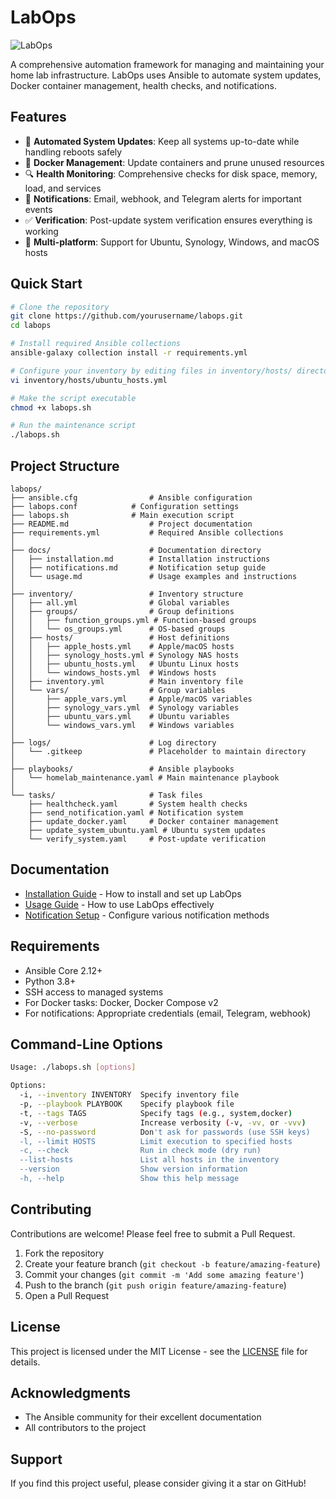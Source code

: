 # LabOps

![LabOps](https://via.placeholder.com/800x200?text=LabOps)

A comprehensive automation framework for managing and maintaining your home lab infrastructure. LabOps uses Ansible to automate system updates, Docker container management, health checks, and notifications.

## Features

- 🔄 **Automated System Updates**: Keep all systems up-to-date while handling reboots safely
- 🐳 **Docker Management**: Update containers and prune unused resources
- 🔍 **Health Monitoring**: Comprehensive checks for disk space, memory, load, and services
- 📧 **Notifications**: Email, webhook, and Telegram alerts for important events
- ✅ **Verification**: Post-update system verification ensures everything is working
- 🔌 **Multi-platform**: Support for Ubuntu, Synology, Windows, and macOS hosts

## Quick Start

```bash
# Clone the repository
git clone https://github.com/yourusername/labops.git
cd labops

# Install required Ansible collections
ansible-galaxy collection install -r requirements.yml

# Configure your inventory by editing files in inventory/hosts/ directory
vi inventory/hosts/ubuntu_hosts.yml

# Make the script executable
chmod +x labops.sh

# Run the maintenance script
./labops.sh
```

## Project Structure

```
labops/
├── ansible.cfg                # Ansible configuration
├── labops.conf            # Configuration settings
├── labops.sh              # Main execution script
├── README.md                  # Project documentation
├── requirements.yml           # Required Ansible collections
│
├── docs/                      # Documentation directory
│   ├── installation.md        # Installation instructions
│   ├── notifications.md       # Notification setup guide
│   └── usage.md               # Usage examples and instructions
│
├── inventory/                 # Inventory structure
│   ├── all.yml                # Global variables
│   ├── groups/                # Group definitions
│   │   ├── function_groups.yml # Function-based groups
│   │   └── os_groups.yml      # OS-based groups
│   ├── hosts/                 # Host definitions
│   │   ├── apple_hosts.yml    # Apple/macOS hosts
│   │   ├── synology_hosts.yml # Synology NAS hosts
│   │   ├── ubuntu_hosts.yml   # Ubuntu Linux hosts
│   │   └── windows_hosts.yml  # Windows hosts
│   ├── inventory.yml          # Main inventory file
│   └── vars/                  # Group variables
│       ├── apple_vars.yml     # Apple/macOS variables
│       ├── synology_vars.yml  # Synology variables
│       ├── ubuntu_vars.yml    # Ubuntu variables
│       └── windows_vars.yml   # Windows variables
│
├── logs/                      # Log directory
│   └── .gitkeep               # Placeholder to maintain directory
│
├── playbooks/                 # Ansible playbooks
│   └── homelab_maintenance.yaml # Main maintenance playbook
│
└── tasks/                     # Task files
    ├── healthcheck.yaml       # System health checks
    ├── send_notification.yaml # Notification system
    ├── update_docker.yaml     # Docker container management
    ├── update_system_ubuntu.yaml # Ubuntu system updates
    └── verify_system.yaml     # Post-update verification
```

## Documentation

- [Installation Guide](docs/installation.md) - How to install and set up LabOps
- [Usage Guide](docs/usage.md) - How to use LabOps effectively
- [Notification Setup](docs/notifications.md) - Configure various notification methods

## Requirements

- Ansible Core 2.12+
- Python 3.8+
- SSH access to managed systems
- For Docker tasks: Docker, Docker Compose v2
- For notifications: Appropriate credentials (email, Telegram, webhook)

## Command-Line Options

```bash
Usage: ./labops.sh [options]

Options:
  -i, --inventory INVENTORY  Specify inventory file
  -p, --playbook PLAYBOOK    Specify playbook file
  -t, --tags TAGS            Specify tags (e.g., system,docker)
  -v, --verbose              Increase verbosity (-v, -vv, or -vvv)
  -S, --no-password          Don't ask for passwords (use SSH keys)
  -l, --limit HOSTS          Limit execution to specified hosts
  -c, --check                Run in check mode (dry run)
  --list-hosts               List all hosts in the inventory
  --version                  Show version information
  -h, --help                 Show this help message
```

## Contributing

Contributions are welcome! Please feel free to submit a Pull Request.

1. Fork the repository
2. Create your feature branch (`git checkout -b feature/amazing-feature`)
3. Commit your changes (`git commit -m 'Add some amazing feature'`)
4. Push to the branch (`git push origin feature/amazing-feature`)
5. Open a Pull Request

## License

This project is licensed under the MIT License - see the [LICENSE](LICENSE) file for details.

## Acknowledgments

- The Ansible community for their excellent documentation
- All contributors to the project

## Support

If you find this project useful, please consider giving it a star on GitHub!